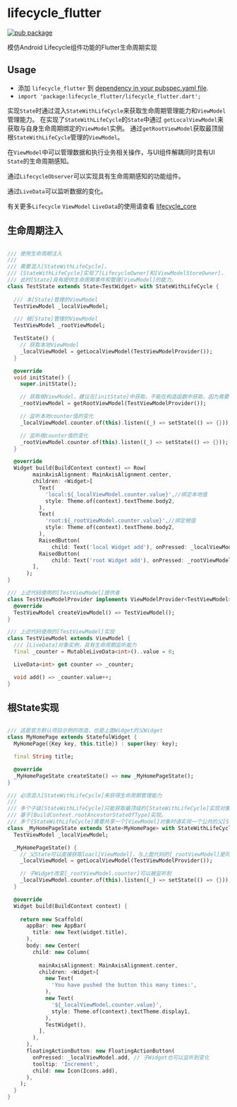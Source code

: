# lifecycle_flutter

[![pub package](https://img.shields.io/pub/v/lifecycle_flutter.svg)](https://pub.dartlang.org/packages/lifecycle_flutter)

模仿Android Lifecycle组件功能的Flutter生命周期实现

## Usage
* 添加 `lifecycle_flutter` 到 [dependency in your pubspec.yaml file](https://flutter.io/platform-plugins/).
* `import 'package:lifecycle_flutter/lifecycle_flutter.dart';`

实现`State`时通过混入`StateWithLifeCycle`来获取生命周期管理能力和`ViewModel`管理能力。
在实现了`StateWithLifeCycle`的`State`中通过 `getLocalViewModel`来获取与自身生命周期绑定的`ViewModel`实例。
通过`getRootViewModel`获取最顶层根`StateWithLifeCycle`管理的`ViewModel`。

在`ViewModel`中可以管理数据和执行业务相关操作，与UI组件解耦同时具有UI `State`的生命周期感知。

通过`LifecycleObserver`可以实现具有生命周期感知的功能组件。

通过`LiveData`可以监听数据的变化。

有关更多`Lifecycle` `ViewModel` `LiveData`的使用请查看 [lifecycle_core](https://github.com/cwkProject/lifecycle/blob/master/lifecycle_core/README.md)

## 生命周期注入

``` dart

/// 使用生命周期注入
///
/// 需要混入[StateWithLifeCycle]，
/// [StateWithLifeCycle]实现了[LifecycleOwner]和[ViewModelStoreOwner]，
/// 此时[State]具有提供生命周期事件和管理[ViewModel]的能力。
class TestState extends State<TestWidget> with StateWithLifeCycle {
  
  /// 本[State]管理的ViewModel
  TestViewModel _localViewModel;

  /// 根[State]管理的ViewModel
  TestViewModel _rootViewModel;

  TestState() {
    // 获取本地ViewModel
    _localViewModel = getLocalViewModel(TestViewModelProvider());
  }

  @override
  void initState() {
    super.initState();

    // 获取根ViewModel，建议在[initState]中获取，不能在构造函数中获取，因为需要使用[BuildContext]对象
    _rootViewModel = getRootViewModel(TestViewModelProvider());

    // 监听本地counter值的变化
    _localViewModel.counter.of(this).listen((_) => setState(() => {}));

    // 监听根counter值的变化
    _rootViewModel.counter.of(this).listen((_) => setState(() => {}));
  }

  @override
  Widget build(BuildContext context) => Row(
        mainAxisAlignment: MainAxisAlignment.center,
        children: <Widget>[
          Text(
            'local:${_localViewModel.counter.value}',//绑定本地值
            style: Theme.of(context).textTheme.body2,
          ),
          Text(
            'root:${_rootViewModel.counter.value}',//绑定根值
            style: Theme.of(context).textTheme.body2,
          ),
          RaisedButton(
              child: Text('local Widget add'), onPressed: _localViewModel.add),// 增加本地值
          RaisedButton(
              child: Text('root Widget add'), onPressed: _rootViewModel.add),// 增加根值
        ],
      );
}

/// 上述代码使用的[TestViewModel]提供者
class TestViewModelProvider implements ViewModelProvider<TestViewModel> {
  @override
  TestViewModel createViewModel() => TestViewModel();
}

/// 上述代码使用的[TestViewModel]实现
class TestViewModel extends ViewModel {
  /// [LiveData]对象实例，具有生命周期监听能力
  final _counter = MutableLiveData<int>()..value = 0;

  LiveData<int> get counter => _counter;

  void add() => _counter.value++;
}

```

## 根State实现

``` dart

/// 这是官方默认项目示例的改造，也是上面Widget的父Widget
class MyHomePage extends StatefulWidget {
  MyHomePage({Key key, this.title}) : super(key: key);

  final String title;

  @override
  _MyHomePageState createState() => new _MyHomePageState();
}

/// 必须混入[StateWithLifeCycle]来获得生命周期管理能力
///
/// 多个子级[StateWithLifeCycle]只能获取最顶级的[StateWithLifeCycle]实现对象，
/// 基于[BuildContext.rootAncestorStateOfType]实现。
/// 多个[StateWithLifeCycle]需要共享一个[ViewModel]对象时请实现一个公共的父[StateWithLifeCycle]。
class _MyHomePageState extends State<MyHomePage> with StateWithLifeCycle {
  TestViewModel _localViewModel;

  _MyHomePageState() {
    // 父State可以直接获取loacl[ViewModel]，与上面代码的[_rootViewModel]是同一个对象
    _localViewModel = getLocalViewModel(TestViewModelProvider());

    // 子Widget改变[_rootViewModel.counter]可以被监听到
    _localViewModel.counter.of(this).listen((_) => setState(() => {}));
  }

  @override
  Widget build(BuildContext context) {
 
    return new Scaffold(
      appBar: new AppBar(
        title: new Text(widget.title),
      ),
      body: new Center(
        child: new Column(
          
          mainAxisAlignment: MainAxisAlignment.center,
          children: <Widget>[
            new Text(
              'You have pushed the button this many times:',
            ),
            new Text(
              '${_localViewModel.counter.value}', 
              style: Theme.of(context).textTheme.display1,
            ),
            TestWidget(),
          ],
        ),
      ),
      floatingActionButton: new FloatingActionButton(
        onPressed: _localViewModel.add, // 子Widget也可以监听到变化
        tooltip: 'Increment',
        child: new Icon(Icons.add),
      ),
    );
  }
}

```


